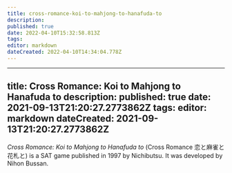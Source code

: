 ```yaml
---
title: cross-romance-koi-to-mahjong-to-hanafuda-to
description: 
published: true
date: 2022-04-10T15:32:58.813Z
tags: 
editor: markdown
dateCreated: 2022-04-10T14:34:04.778Z
---
```


---
title: Cross Romance: Koi to Mahjong to Hanafuda to
description: 
published: true
date: 2021-09-13T21:20:27.2773862Z 
tags: 
editor: markdown
dateCreated: 2021-09-13T21:20:27.2773862Z
---
_Cross Romance: Koi to Mahjong to Hanafuda to_ (<span lang='ja'>Cross Romance 恋と麻雀と花札と</span>) is a SAT game published in 1997 by Nichibutsu.
It was developed by Nihon Bussan.
